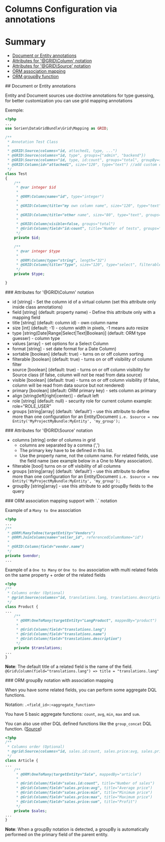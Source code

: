 Columns Configuration via annotations
===========
# Summary

 * [Document or Entity annotations](#usage)
 * [Attributes for '@GRID\Column' notation](#column_annotation)
 * [Attributes for '@GRID\Source' notation](#source_annotation)
 * [ORM association mapping](#orm_associations)
 * [ORM groupBy function](#orm_groupby)

<a name="usage"/>
## Document or Entity annotations

Entity and Document sources use doctrine annotations for type guessing, for better customization you can use grid mapping annotations

Exemple:
```php
<?php
...
use Sorien\DataGridBundle\Grid\Mapping as GRID;

/**
 * Annotation Test Class
 *
 * @GRID\Source(columns="id, attached1, type, ...")
 * @GRID\Source(columns="id, type", groups={"admin", "backend"})
 * @GRID\Source(columns="id, type, id:count", groups="total", groupBy={"type"})
 * @GRID\Column(id="attached1", size="120", type="text") //add custom column to grid, id has to be specified
 */
class Test
{
    /**
     * @var integer $id
     *
     * @ORM\Column(name="id", type="integer")
	 *
     * @GRID\Column(title="my own column name", size="120", type="text")
	 *
	 * @GRID\Column(title="other name", size="80", type="text", groups={"admin", "backend"})
	 *
	 * @GRID\Column(visible=false, groups="total")
	 * @Grid\Column(field="id:count", title="Number of tests", groups="total")
     */
    private $id;

    /**
     * @var integer $type
     *
     * @ORM\Column(type="string", length="32")
     * @GRID\Column(title="Type", size="120", type="select", filterable=false, values={"type1"="Type 1","type2"="Type 2"}, groups={"default", "admin", "backend", "total"})
     */
    private $type;

}
```
<a name="column_annotation"/>
### Attributes for '@GRID\Column' notation

 - id [string] - Set the column id of a virtual column (set this attribute only inside class annotations)
 - field [string] (default: property name) - Define this attribute only with a mapping field
 - title [string] (default: column id) - own column name
 - size [int] (default: -1) - column width in pixels, -1 means auto resize
 - type [string(Date|Range|Select|Text|Boolean)] (default: ORM type guesser) - column type 
 - values [array] - set options for a Select Column
 - format [string] - set date format for a Date Column)
 - sortable [boolean] (default: true) - turns on or off column sorting
 - filterable [boolean] (default: true) - turns on or off visibility of column filter
 - source [boolean] (default: true) - turns on or off column visibility for Source class (if false, column will *not* be read from data source)
 - visible [boolean] (default: true) - turns on or off column visibility (if false, column will be read from data source but not rendered)
 - primary [boolean] (default: ORM primary key) - sets column as primary
 - align [string(left|right|center)] - default left
 - role [string] (default: null) - security role for current column example: role="ROLE_USER"
 - groups [string|array] (default: 'default') - use this attribute to define more than one configuration for an Entity/Document
			`i.e. $source = new Entity('MyProjectMyBundle:MyEntity', 'my_group');`

<a name="source_annotation"/>
### Attributes for '@GRID\Source' notation

 - columns [string] order of columns in grid 
    - columns are separated by a comma (',')
    - The primary key have to be defined in this list.
    - Use the property name, not the column name. For related fields, use the field name (see example below in a One to Many association).
 - filterable [bool] turns on or off visibility of all columns
 - groups [string|array] (default: 'default') - use this attribute to define more than one configuration for an Entity/Document
			`i.e. $source = new Entity('MyProjectMyBundle:MyEntity', 'my_group');`
 - groupBy [string|array] - use this attribute to add groupBy fields to the query

<a name="orm_associations"/>
### ORM association mapping support with `.` notation

Example of a `Many to One` association

```php
<?php
...
/**
 * @ORM\ManyToOne(targetEntity="Vendors")
 * @ORM\JoinColumn(name="seller_id", referencedColumnName="id")
 *
 * @GRID\Column(field="vendor.name")
 */
private $vendor;
...
```

Example of a `One to Many` or `One to One` association with multi related fields on the same property + order of the related fields

```php
<?php
/**
 * Columns order (Optional)
 * @grid\Source(columns="id, translations.lang, translations.description, reference, translations.name")
 */
class Product {
...
    /**
     * @ORM\OneToMany(targetEntity="LangProduct", mappedBy="product")
     * 
     * @Grid\Column(field="translations.lang")
     * @Grid\Column(field="translations.name")
     * @Grid\Column(field="translations.description")
     */
    private $translations;    
...
}
```

**Note**: The default title of a related field is the name of the field.
`@Grid\Column(field="translations.lang") => title = "translations.lang"`

<a name="orm_groupby"/>
### ORM groupBy notation with association mapping

When you have some related fields, you can perform some aggregate DQL functions.

Notation: `.<field_id>:<aggregate_function>`

You have 5 basic aggregate functions: `count`, `avg`, `min`, `max` and `sum`.

You can also use other DQL defined functions like the `group_concat` DQL function. ([Source](https://github.com/beberlei/DoctrineExtensions/blob/master/lib/DoctrineExtensions/Query/Mysql/GroupConcat.php))

```php
<?php
/**
 * Columns order (Optional)
 * @grid\Source(columns="id, sales.id:count, sales.price:avg, sales.price:min, sales.price:max, sales.price:sum")
 */
class Article {
...
    /**
     * @ORM\OneToMany(targetEntity="Sale", mappedBy="article")
     * 
     * @Grid\Column(field="sales.id:count", title="Number of sales")
     * @Grid\Column(field="sales.price:avg", title="Average price")
     * @Grid\Column(field="sales.price:min", title="Minimum price")
	 * @Grid\Column(field="sales.price:max", title="Maximum price")
	 * @Grid\Column(field="sales.price:sum", title="Profit")
     */
    private $sales;    
...
}
```

**Note**: When a groupBy notation is detected, a groupBy is automatically performed on the primary field of the parent entity.
